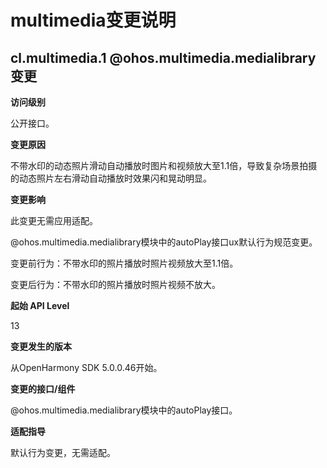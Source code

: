 # multimedia变更说明

## cl.multimedia.1 @ohos.multimedia.medialibrary变更

**访问级别**

公开接口。

**变更原因**

不带水印的动态照片滑动自动播放时图片和视频放大至1.1倍，导致复杂场景拍摄的动态照片左右滑动自动播放时效果闪和晃动明显。

**变更影响**

此变更无需应用适配。

@ohos.multimedia.medialibrary模块中的autoPlay接口ux默认行为规范变更。

变更前行为：不带水印的照片播放时照片视频放大至1.1倍。

变更后行为：不带水印的照片播放时照片视频不放大。

**起始 API Level**

13

**变更发生的版本**

从OpenHarmony SDK 5.0.0.46开始。

**变更的接口/组件**

@ohos.multimedia.medialibrary模块中的autoPlay接口。

**适配指导**

默认行为变更，无需适配。